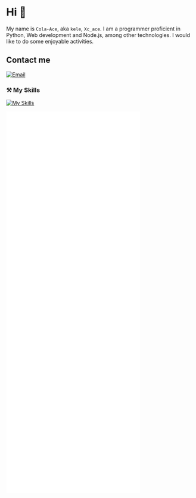 # Hi 👋

My name is `Cola-Ace`, aka `kele`, `Xc_ace`. I am a programmer proficient in Python, Web development and Node.js, among other technologies. I would like to do some enjoyable activities.

## Contact me
[![Email](https://img.shields.io/badge/-xca259@gmail.com-black?labelColor=black&logo=gmail&logoColor=white&style=flat-square)](mailto:xca259@gmail.com)

### ⚒ My Skills
[![My Skills](https://skillicons.dev/icons?i=js,ts,vue,html,css,c,cs,cpp,discord,bots,docker,electron,express,fastapi,github,go,mysql,nginx,nodejs,npm,php,py,redis)](https://skillicons.dev)

[![Metrics](/github-metrics.svg)](https://github.com/lowlighter/metrics)
